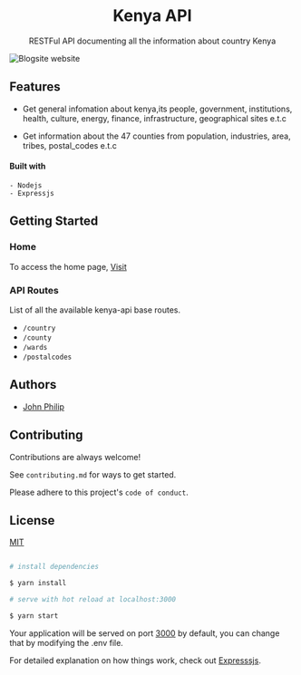 <div align="center">

<h1>Kenya API</h1>

RESTFul API documenting all the information about country Kenya

</div>

![Blogsite website](https://cdn.britannica.com/15/15-050-B075588A/Flag-Kenya.jpg)

## Features

-   Get general infomation about kenya,its people, government, institutions, health, culture, energy, finance, infrastructure, geographical sites e.t.c

-   Get information about the 47 counties from population, industries, area, tribes, postal_codes e.t.c

#### Built with

    - Nodejs
    - Expressjs

## Getting Started

### Home

To access the home page, [Visit](https://kenyaapi.herokuapp.com/)

### API Routes

List of all the available kenya-api base routes.

-   `/country`
-   `/county`
-   `/wards`
-   `/postalcodes`

## Authors

-   [John Philip](https://www.github.com/developerphilo)

## Contributing

Contributions are always welcome!

See `contributing.md` for ways to get started.

Please adhere to this project's `code of conduct`.

## License

[MIT](https://choosealicense.com/licenses/mit/)

```bash

# install dependencies

$ yarn install

# serve with hot reload at localhost:3000

$ yarn start

```

Your application will be served on port [3000](http://localhost:3000) by default, you can change that by modifying the .env file.

For detailed explanation on how things work, check out [Expresssjs](https://expressjs.com/en/starter/hello-world.html).
